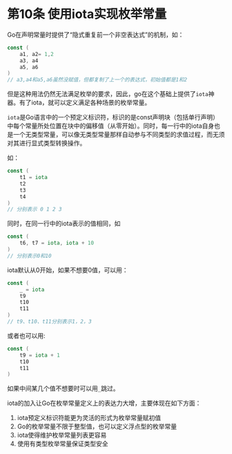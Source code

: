 # 第10条 使用iota实现枚举常量

Go在声明常量时提供了“隐式重复前一个非空表达式”的机制，如：

```go
const (
	a1, a2= 1,2
	a3, a4
	a5, a6
) 
// a3,a4和a5,a6虽然没赋值，但都复制了上一个的表达式，初始值都是1和2
```

但是这种用法仍然无法满足枚举的要求，因此，go在这个基础上提供了`iota`神器。有了iota，就可以定义满足各种场景的枚举常量。

`iota`是Go语言中的一个预定义标识符，标识的是const声明块（包括单行声明）中每个常量所处位置在块中的偏移值（从零开始）。同时，每一行中的iota自身也是一个无类型常量，可以像无类型常量那样自动参与不同类型的求值过程，而无须对其进行显式类型转换操作。

如：

```go
const (
	t1 = iota
	t2
	t3
	t4
)
// 分别表示 0 1 2 3
```

同时，在同一行中的iota表示的值相同，如

```go
const (
	t6, t7 = iota, iota + 10
)
// 分别表示0和10
```

iota默认从0开始，如果不想要0值，可以用：

```go
const (
	_ = iota
	t9
	t10
	t11
)
// t9、t10、t11分别表示1，2，3
```

或者也可以用:

```go
const (
	t9 = iota + 1
	t10
	t11
)
```

如果中间某几个值不想要时可以用`_`跳过。

iota的加入让Go在枚举常量定义上的表达力大增，主要体现在如下方面：

1. iota预定义标识符能更为灵活的形式为枚举常量赋初值
2. Go的枚举常量不限于整型值，也可以定义浮点型的枚举常量
3. iota使得维护枚举常量列表更容易
4. 使用有类型枚举常量保证类型安全